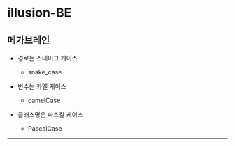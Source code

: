 # illusion-BE
메가브레인
---------------------------------------------


+ 경로는 스네이크 케이스
    + snake_case 


+ 변수는 카멜 케이스
    + camelCase


+ 클래스명은 파스칼 케이스
    + PascalCase


---------------------------------------------
